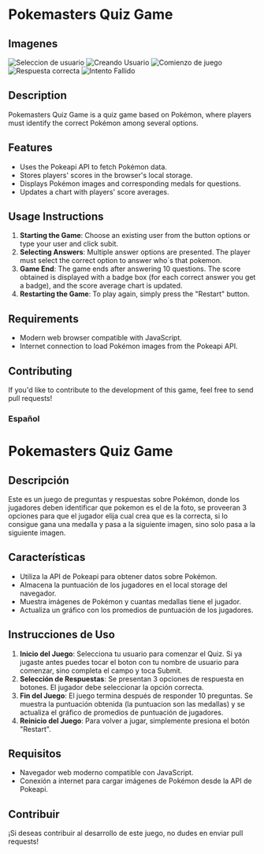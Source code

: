 # Pokemasters Quiz Game

## Imagenes
![Seleccion de usuario](https://github.com/SebasBarrientos/PokeQuiz/assets/117609894/f5af6a0b-996e-49ae-a167-97962388b7de)
![Creando Usuario](https://github.com/SebasBarrientos/PokeQuiz/assets/117609894/03850485-4947-41a9-811a-e5734390d67e)
![Comienzo de juego](https://github.com/SebasBarrientos/PokeQuiz/assets/117609894/fa3aa85e-daa2-4527-8d8e-5a92a4f62f72)
![Respuesta correcta](https://github.com/SebasBarrientos/PokeQuiz/assets/117609894/190711c6-3827-4fe0-91ae-4296b6cc0421)
![Intento Fallido](https://github.com/SebasBarrientos/PokeQuiz/assets/117609894/7333a570-1d37-4ee5-9fab-82c576ce2392)


## Description

Pokemasters Quiz Game is a quiz game based on Pokémon, where players must identify the correct Pokémon among several options.

## Features

- Uses the Pokeapi API to fetch Pokémon data.
- Stores players' scores in the browser's local storage.
- Displays Pokémon images and corresponding medals for questions.
- Updates a chart with players' score averages.

## Usage Instructions

1. **Starting the Game**: Choose an existing user from the button options or type your user and click subit.
2. **Selecting Answers**: Multiple answer options are presented. The player must select the correct option to answer who´s that pokemon.
3. **Game End**: The game ends after answering 10 questions. The score obtained is displayed with a badge box (for each correct answer you get a badge), and the score average chart is updated.
4. **Restarting the Game**: To play again, simply press the "Restart" button.

## Requirements

- Modern web browser compatible with JavaScript.
- Internet connection to load Pokémon images from the Pokeapi API.

## Contributing

If you'd like to contribute to the development of this game, feel free to send pull requests!




### 
### Español

# Pokemasters Quiz Game

## Descripción

Este es un juego de preguntas y respuestas sobre Pokémon, donde los jugadores deben identificar que pokemon es el de la foto, se proveeran 3 opciones para que el jugador elija cual crea que es la correcta, si lo consigue gana una medalla y pasa a la siguiente imagen, sino solo pasa a la siguiente imagen.

## Características

- Utiliza la API de Pokeapi para obtener datos sobre Pokémon.
- Almacena la puntuación de los jugadores en el local storage del navegador.
- Muestra imágenes de Pokémon y cuantas medallas tiene el jugador.
- Actualiza un gráfico con los promedios de puntuación de los jugadores.

## Instrucciones de Uso

1. **Inicio del Juego**: Selecciona tu usuario para comenzar el Quiz. Si ya jugaste antes puedes tocar el boton con tu nombre de usuario para comenzar, sino completa el campo y toca Submit.
2. **Selección de Respuestas**: Se presentan 3 opciones de respuesta en botones. El jugador debe seleccionar la opción correcta.
3. **Fin del Juego**: El juego termina después de responder 10 preguntas. Se muestra la puntuación obtenida (la puntuacion son las medallas) y se actualiza el gráfico de promedios de puntuación de jugadores.
4. **Reinicio del Juego**: Para volver a jugar, simplemente presiona el botón "Restart".

## Requisitos

- Navegador web moderno compatible con JavaScript.
- Conexión a internet para cargar imágenes de Pokémon desde la API de Pokeapi.

## Contribuir

¡Si deseas contribuir al desarrollo de este juego, no dudes en enviar pull requests!
